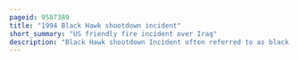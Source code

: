 ```yaml
---
pageid: 9587389
title: "1994 Black Hawk shootdown incident"
short_summary: "US friendly fire incident over Iraq"
description: "Black Hawk shootdown Incident often referred to as black Hawk Incident was a friendly Fire Incident over northern Iraq that occurred on April 14 1994 during Operation provide Comfort. The Pilots of two united States air force f-15 Fighter Aircraft operating under the Control of a usaf airborne Warning and Control System misidentified two uh-60 black Hawk Helicopters as iraqi mil Mi-24 Hind. The F-15 pilots fired on and destroyed both helicopters, killing all 26 military and civilians aboard, including personnel from the United States, United Kingdom, France, Turkey, and the Kurdish community."
---
```

